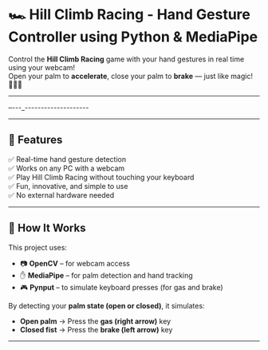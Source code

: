 # 🏎️ Hill Climb Racing - Hand Gesture Controller using Python & MediaPipe

Control the **Hill Climb Racing** game with your hand gestures in real time using your webcam!  
Open your palm to **accelerate**, close your palm to **brake** — just like magic! 🧙‍♂️💥

---

–---_--------------------

---

## 🚀 Features

✅ Real-time hand gesture detection  
✅ Works on any PC with a webcam  
✅ Play Hill Climb Racing without touching your keyboard  
✅ Fun, innovative, and simple to use  
✅ No external hardware needed

---

## 🧠 How It Works

This project uses:

- 📷 **OpenCV** – for webcam access  
- ✋ **MediaPipe** – for palm detection and hand tracking  
- 🎮 **Pynput** – to simulate keyboard presses (for gas and brake)

By detecting your **palm state (open or closed)**, it simulates:
- **Open palm** → Press the **gas (right arrow)** key
- **Closed fist** → Press the **brake (left arrow)** key

---




